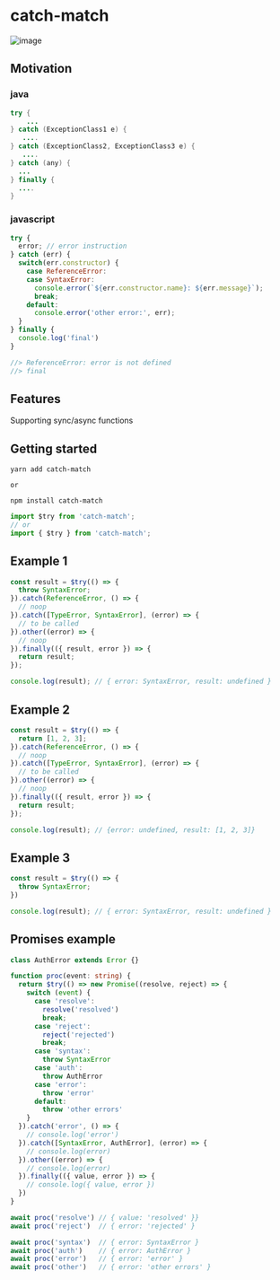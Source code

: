 # catch-match
![image](https://user-images.githubusercontent.com/1615093/149611056-ad5f8c6c-d7fe-4a64-aed4-a1763135e7ee.png)

## Motivation

### java
```java
try {
    ...
} catch (ExceptionClass1 e) {
   ....
} catch (ExceptionClass2, ExceptionClass3 e) {
   ....
} catch (any) {
  ...
} finally {
  ....
}
```

### javascript
```javascript
try {
  error; // error instruction
} catch (err) {
  switch(err.constructor) {
    case ReferenceError:
    case SyntaxError:
      console.error(`${err.constructor.name}: ${err.message}`);
      break;
    default:
      console.error('other error:', err);
  }
} finally {
  console.log('final')
}

//> ReferenceError: error is not defined
//> final
```

## Features

Supporting sync/async functions

## Getting started

```shell
yarn add catch-match

or 

npm install catch-match
```

```javascript
import $try from 'catch-match';
// or
import { $try } from 'catch-match';
```

## Example 1

```javascript
const result = $try(() => {
  throw SyntaxError;
}).catch(ReferenceError, () => {
  // noop
}).catch([TypeError, SyntaxError], (error) => {
  // to be called
}).other((error) => {
  // noop
}).finally(({ result, error }) => {
  return result;
});

console.log(result); // { error: SyntaxError, result: undefined }
```

## Example 2

```javascript
const result = $try(() => {
  return [1, 2, 3];
}).catch(ReferenceError, () => {
  // noop
}).catch([TypeError, SyntaxError], (error) => {
  // to be called
}).other((error) => {
  // noop
}).finally(({ result, error }) => {
  return result;
});

console.log(result); // {error: undefined, result: [1, 2, 3]}
```

## Example 3

```javascript
const result = $try(() => {
  throw SyntaxError;
})

console.log(result); // { error: SyntaxError, result: undefined }
```

## Promises example

```typescript
class AuthError extends Error {}

function proc(event: string) {
  return $try(() => new Promise((resolve, reject) => {
    switch (event) {
      case 'resolve':
        resolve('resolved')
        break;
      case 'reject':
        reject('rejected')
        break;
      case 'syntax':
        throw SyntaxError
      case 'auth':
        throw AuthError
      case 'error':
        throw 'error'
      default:
        throw 'other errors'
    }
  }).catch('error', () => {
    // console.log('error')
  }).catch([SyntaxError, AuthError], (error) => {
    // console.log(error)
  }).other((error) => {
    // console.log(error)
  }).finally(({ value, error }) => {
    // console.log({ value, error })
  })
}

await proc('resolve') // { value: 'resolved' }}
await proc('reject')  // { error: 'rejected' }

await proc('syntax')  // { error: SyntaxError }
await proc('auth')    // { error: AuthError }
await proc('error')   // { error: 'error' }
await proc('other')   // { error: 'other errors' }
```
